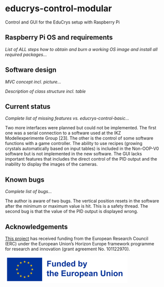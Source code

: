 # educrys-control-modular

Control and GUI for the EduCrys setup with Raspberry Pi

## Raspberry Pi OS and requirements

*List of ALL steps how to obtain and burn a working OS image and install all required packages...*

## Software design 

*MVC concept incl. picture...*

*Description of class structure incl. table*

## Current status

*Complete list of missing features vs. educrys-control-basic...*

Two more interfaces were planned but could not be implemented. The first one was a
serial connection to a software used at the IKZ Modellexperimente Group [23]. The other
is the control of some software functions with a game controller. The ability to use recipes
(growing crystals automatically based on input tables) is included in the Non-OOP-V0
software but is not implemented in the new software. The GUI lacks important features
that includes the direct control of the PID output and the inability to display the images
of the cameras.

## Known bugs

*Complete list of bugs...*

The author is aware of two bugs. The vertical position resets in the software after the
minimum or maximum value is hit. This is a safety thread. The second bug is that the
value of the PID output is displayed wrong.

## Acknowledgements

[This project](https://poc-handsome.github.io/) has received funding from the European Research Council (ERC) under the 
European Union’s Horizon Europe framework programme for research and innovation (grant agreement No. 101122970).

<img src="https://raw.githubusercontent.com/poc-handsome/poc-handsome.github.io/master/EN_FundedbytheEU_RGB_POS.png" width="400">
